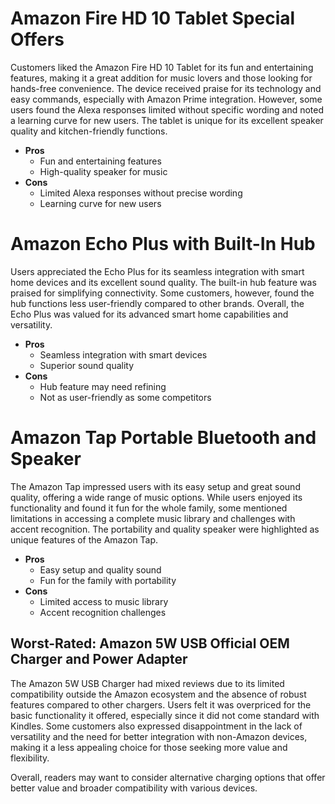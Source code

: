 # Amazon Fire HD 10 Tablet Special Offers

Customers liked the Amazon Fire HD 10 Tablet for its fun and entertaining features, making it a great addition for music lovers and those looking for hands-free convenience. The device received praise for its technology and easy commands, especially with Amazon Prime integration. However, some users found the Alexa responses limited without specific wording and noted a learning curve for new users. The tablet is unique for its excellent speaker quality and kitchen-friendly functions.

- **Pros**
  - Fun and entertaining features
  - High-quality speaker for music
- **Cons**
  - Limited Alexa responses without precise wording
  - Learning curve for new users

# Amazon Echo Plus with Built-In Hub

Users appreciated the Echo Plus for its seamless integration with smart home devices and its excellent sound quality. The built-in hub feature was praised for simplifying connectivity. Some customers, however, found the hub functions less user-friendly compared to other brands. Overall, the Echo Plus was valued for its advanced smart home capabilities and versatility.

- **Pros**
  - Seamless integration with smart devices
  - Superior sound quality
- **Cons**
  - Hub feature may need refining
  - Not as user-friendly as some competitors

# Amazon Tap Portable Bluetooth and Speaker

The Amazon Tap impressed users with its easy setup and great sound quality, offering a wide range of music options. While users enjoyed its functionality and found it fun for the whole family, some mentioned limitations in accessing a complete music library and challenges with accent recognition. The portability and quality speaker were highlighted as unique features of the Amazon Tap.

- **Pros**
  - Easy setup and quality sound
  - Fun for the family with portability
- **Cons**
  - Limited access to music library
  - Accent recognition challenges

## Worst-Rated: Amazon 5W USB Official OEM Charger and Power Adapter

The Amazon 5W USB Charger had mixed reviews due to its limited compatibility outside the Amazon ecosystem and the absence of robust features compared to other chargers. Users felt it was overpriced for the basic functionality it offered, especially since it did not come standard with Kindles. Some customers also expressed disappointment in the lack of versatility and the need for better integration with non-Amazon devices, making it a less appealing choice for those seeking more value and flexibility.

Overall, readers may want to consider alternative charging options that offer better value and broader compatibility with various devices.